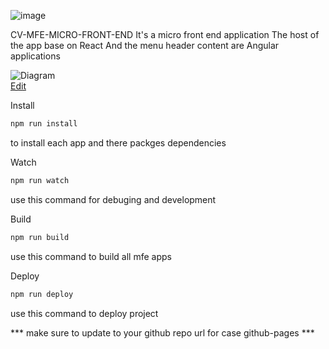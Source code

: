![image](https://user-images.githubusercontent.com/51287453/182680426-4debf630-4573-48bc-a846-40ca7b281830.png)


CV-MFE-MICRO-FRONT-END
It's a micro front end application 
The host of the app base on React 
And the menu header content are Angular applications

![Diagram](https://github.com/morbargig/CV-mfe-micro-front-end/blob/main/diagram.drawio.svg)
<br>
<a href="https://app.diagrams.net/#Hmorbargig%2FCV-mfe-micro-front-end%2Fmain%2Fdiagram.drawio.svg" target="_blank" >Edit</a>

Install

```bash
npm run install
```
to install each app and there packges dependencies


Watch

```bash
npm run watch
```
use this command for debuging and development

Build

```bash
npm run build
```
use this command to build all mfe apps

Deploy

```bash
npm run deploy
```
use this command to deploy project

*** make sure to update to your github repo url for case github-pages ***
